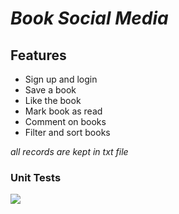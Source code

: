 # _Book Social Media_
## Features
- Sign up and login
- Save a book
- Like the book
- Mark book as read
- Comment on books
- Filter and sort books

_all records are kept in txt file_

### Unit Tests

![](https://i.hizliresim.com/ei8lluk.jpg)
